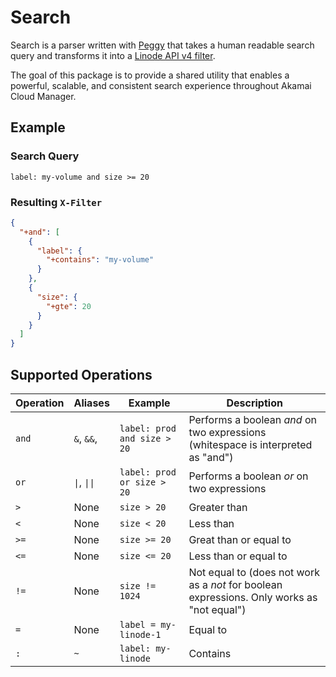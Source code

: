 # Search

Search is a parser written with [Peggy](https://peggyjs.org) that takes a human readable search query and transforms it into a [Linode API v4 filter](https://techdocs.akamai.com/linode-api/reference/filtering-and-sorting).

The goal of this package is to provide a shared utility that enables a powerful, scalable, and consistent search experience throughout Akamai Cloud Manager.

## Example

### Search Query
```
label: my-volume and size >= 20
```
### Resulting `X-Filter`
```json
{
  "+and": [
    {
      "label": {
        "+contains": "my-volume"
      }
    },
    {
      "size": {
        "+gte": 20
      }
    }
  ]
}
```

## Supported Operations

| Operation | Aliases        | Example                        | Description                                                                                |
|-----------|----------------|--------------------------------|--------------------------------------------------------------------------------------------|
| `and`     | `&`, `&&`, ` ` | `label: prod and size > 20`    | Performs a boolean *and* on two expressions  (whitespace is interpreted as "and")          |
| `or`      | `\|`, `\|\|`   | `label: prod or size > 20`     | Performs a boolean *or* on two expressions                                                 |
| `>`       | None           | `size > 20`                    | Greater than                                                                               |
| `<`       | None           | `size < 20`                    | Less than                                                                                  |
| `>=`      | None           | `size >= 20`                   | Great than or equal to                                                                     |
| `<=`      | None           | `size <= 20`                   | Less than or equal to                                                                      |
| `!=`       | None          | `size != 1024`                 | Not equal to (does not work as a *not* for boolean expressions. Only works as "not equal") |
| `=`       | None           | `label = my-linode-1`          | Equal to                                                                                   |
| `:`       | `~`            | `label: my-linode`             | Contains                                                                                   |
